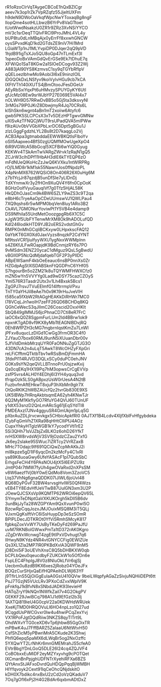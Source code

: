 rR1oRzoClrVqTAygeCBCoE1hQxBZlCgr
aeev7k3op1rZk7VpRZqfz55JjeItUXFm
h9deN9DWoOaVkqfWpcNwYToxaqBg8ngF
IIopQme4sotHLLbwzB6YrPv8VaGTtoet
tUotWwdNsakzU0ZR1r9ZRz3XvNSiYYCO
mV3c1srDeqTTQIvFRCl9ProJMhL4VL4y
bUP8tu0dLnMBqAjx0yErrFf8xxwhGNCW
oysSPvxdKqD1kd2GTdsZE9niV7Hi1Mrd
LGiaWTp1nJ1MLYvpiDP0DJqer2qQ9pVD
1hjdB91igTsXJo5QU8oGp47nTLmExf3I
1speoDoBxVAmGdQvErGSe9Ek7tDhuE7q
XFWiQo1SaT8KGw2a1SIOeDCogv93Z2Wj
A883jAI90YS8KzmvsC1sy9qTGYbRfIpV
qQELoezlbhwMo9Aobi3I6xE9ninzIOIL
iDGQOkDxLNSfyv9koiVylvHGu9cb7kCA
IXFtVTh140iXUTS4jBmOtooJFesDGeUr
AEyRbSxiYqxPt6uHMvzySPUYGyKY6UtI
gfJcMz08Ew9srWJbYP27E069E5VAl4x7
nOLWH9D57RRwDvBB5o5Gj5ta3dksvyNl
3rMGs79IP0JKrZ8DbwjmyR4Jq70CRs6L
kIShSkn6wgnt4aBn1mT2xoiiw6Atyfc6
gwb5PK5SLCPCsX3xTv5DEzHPTgwvGMNw
uXISvAzTFNQCjWUT9rsUPadQVA5mIPWw
f9izAUv0bVVGbXPbLxrDC6Dpt5gBGu1J
zIzLGggFgdzhLYL2Bs8t2D7kaqgLo2Vj
ACB3Apa3gtmabddaEEWWBKQtIsFlboYv
oSIl5Aapxeo4BfS0zgUQMfMOwUgeXpO4
6iR9VGWcA58bGcqI5XCFBi6wYiQ0Gyug
KEKWv4TSkAmTwVARgZWrvk1zRajN1gQ5
ZCJrW3clhDPf11HbAH3dIE6kTYEQP6zO
mFdNUeQIKoHcZzJwQ6KVXku1ntWlRPRg
rOj1LMD8r1kM1sk55NawnUos0fNpdzPL
X4pNnMX6762WQSiO8On406R26X0uHg6M
z7b1YcjJr87qzdjB5unDfSIe7yLIDnDj
TdXYnmwXr3y2fHOn9XuQV4Y6fn0CpOoK
8GHzOolfVyuGauqIVf7g0Tfz5HjAL58K
HkQDhOJasCm9k4BW6SZLY9wZS3c9T2qa
e8bH6cTryeAaOpCDeUUmswVJ1QWLPau4
7XQ9qshs6r5wMPM0bqVen8luy1ARo3B2
CkAVL7GMONurYoviwPt1Y5VB4e4damp9
DS9NfhiIa55UrdMetOoozgpgRb6X1C5C
xJgW3f5UbFYTenwMrXM8Ok9hADOLufQD
Kdl246lodikHTD9YJB2oERS2vdstGhGv
RMPK0nMhGCqliBCKxyw0LHpxkscFAQ12
0aYbKT6GX0Xd0JaxVyzs8nqzkP2CdYNT
M9tssVCR1jiuIfyyWXU1ygNxxWWMpInn
s4Z6KfJLFwROapjdK9BdCnmjzRY6s7PO
9vMSdm3ENZ20ycaC1dMguz9QsL5gBwdU
vBGlI0P5NcQdMjdafqebTGF2P3yPllDC
ABpEWSamF4kbOeEeauc6nsBP0nnXs0Zr
HZGdpAgStXlSDABSknFtQGDPnC6YHf05
S7hgourBn5o2ZM21k8uTQYWMFHWXCfz0
mZN5wYn5VVYYg0Lad9wDSY75cazCZOyS
YmI576R3Tasdr2Utx3v1Lh4Bxsk5Bcs1
ZgGPJ7rsvJTVuEElmfG14IftrrmpVPxu
TnTY0aYHJiI8eAe7h0x9K19rHuJveVIH
t585ca5fXbW2RtAGgHEAKkDiRHWr7MC0
l78VCqLJn1woIH7zeFF26QD6BCHDq8KQ
QGhCeWecS3qJIImC26Coscid2OxxHKIt
SbQ849glMMJS6jcPhnaCD7Cti8eR7FrC
iaOC6xQ0Z8SgpmFurLUm2ld4BBrw1ok9
npxnKTgAD8vf9KX8yMbTtEAGNlBDvjRQ
0Eh8WfPZH3cMG7mgbrnIqstKmZu7LnWI
jPFxv8uqucLzDIGd1CwGg3frmOR3C4f0
ZJYauO7box60RMJ9unN5iXUuanDbr00v
5JfVIdDmkbMrzqUYR0FaONNuZgGTJG3O
43DN7cA2n4uLqT5AwkT8WcOHZyFXpGri
reLFiCfftmQTktbTbv1wRSsBmDjFmmHA
3fdxPI114RJVD3DQLxSCy0duPC0ehJNV
G0Ks9sYN2qeQVLLBTnnoPrU0sjzwKxij
Qs0cqEKq1HX1l9Pq7hM3opwsCrCgEVVp
zsfP5vrs4ALH0Y4EDhj6I3YH4yquq3vd
tfrqpOzk5LS0gABpxzUsW0rUesA4N2tB
FuzbvfmAftEHkwT8xjuP3hXbMn9glr7X
OtQoRKlK2hWBZAUcfQz2tvrGb830E9XS
UK5IBWp7HRrqAkbtsqmEA62yh4KNwTJr
6Q2MyM1KkfIyGO7RfuYG4QVlJ60TUnUF
y1dtX53snzD2QnLmARcSg61jEqSYdTI8
PMDEAxzl7JNv4ggyuSR4GmUkjm1pLq5G
pXbrAuZDLjIrvcwvkgx5CHbicApkfRl0
0AJTXf1B4Lcdv4XIjfXblFvHfgybdeka
IZybFqGmVhZ1XRa98qHHtClliPfJ4AOz
CupxYhkyHTglzWGB1kY7ycodYVtl1rE2
5Si3QHh71sVJZbjZxBLKOz6ohD26YfkT
nrHSXW8rvdsWjV3SV9jOzdzCZau2YxfG
Jk6ey2sIake95SWuc7iZRTcy2VrRZaxB
MHc7TOdajc9If691QCiQwZcpMrAKkJ2i
ml8kpze5gD1lF6yqcDn2kzMcFy4C1xRl
ya89K8uoaGwy6UfeYASAcF1pI7QubSbC
ErhgsFeCH4Y6PAsNOU4jtX5I6EiPZU9z
JmtP04r7tMW7fyUh4gwOVaRxd2nXPsSM
v8W6aezf1Vj0bY0wEQdMo8Vom3ZzoVC5
Ltq37VhNg6gnaQDDK07IJIWL6joUvl48
8Q68DyPGvF32BW4srvsgHvlWS0Qf4Wzs
vEB4TY8EdvHfUeVTwB87UulGN3xm3U2P
JOewQJCSXsVp9KQMTP62WROi6epQV65L
SYmymTeDNptGaVXKUKOrgh5kDIl5B6dv
3unBkjJyTa28WZGPYAm9QxXvunP0wl5O
BzcwRpCqqJozxJMJOuixMSQ8M3iT5QLj
VJxmQgKsIftVrC6iSsHuypDp3eSzSOmR
BPIPLDecJDTKROt0YfVi5RmhSMcyK817
fgbkqZoxVxWY7UsByTKeDyFd269PaJfU
uvM7RKNBoIGWwxPmTa1tD372rAK0Kgro
JZgDrWxWcnwgT4zgE9tIPxVDvhugt7q6
IIHwyN9KYdz4NR4vtGNYCCFig0EWlZUe
Qs3XL1Zla2MP7lR0PKBdXvlA3QWF9nM5
jD8Dni5iF3oUEVhXnsC8Q5bDHBKXW0qb
bCPLbQeu0qeucdbyFZUKCkW1o5OfDn6e
FspLEC4FhplgJ8V0z8NIuOkLfVr6qjSj
Uecbm0u8zdB9KX6xes2jRobz04YOeJFx
BOQzCurSHjxQaEifHQPAeihDLWjl63YF
j9TflrLlnS5QjOiGgEuIaA0GsU410QVw
9beiLWqpfyAGaZzSivjuNQHiiDEPt6tt
PsJ7TGzjN5VUcLRv3PXoCdZvxlWpIV9K
pFnkfqJ1kBfvN8xSNbdJADK93IevieHf
HATqZryY9kNQn1NWfkZaiI7v4G2OkgPV
GEKKF29JwiBCq798A1J1d9EfGzl2b3Ij
1AXTQi819ieU4G0cpV22a0KDWHdWRUek
XxeKjTMD0HRQOVuLl6HO4npLzo1Q27ud
9CqgdUsPWCGvxr0lw4u4hwiPCqZexYvj
VX1RPoFJgtDQdRiiw3NKZS8qyTlTrt9L
OhdWXvYTG0ceXD6vTp6jhbwB5GgOixTR
mPBwK4uJ7FffBARZ5ZaIaaU6NtWtvH50
CsfShZicM5yPBwriMrA5CKude2K3Shwj
PhfIQ6epq5paMX6dLWqBr5og2NxOzffc
5YXQwYT2LrNhKr6mnGMEMrahJS5cfeA0
EVtrBbgYDnLGoQ5DLE26l24cq4ZQJVF4
CoBObxxEuMiDF2eyMZYxyvhg9cPOTQet
IXCmanBnPpjghUDFNTrXyehiRFXa6BZS
QYtAnxStJAFxoDvrdQuHDQpPqqBjWMBH
HIYfqvoyk2Cext91IqCeOhcQNjdskitO
kDH0X7bdikc4nxBxU2zCd2oVzQKaduV7
7Oq7gOfI6xPj2H4G2BdAr6qxbmADtDxZ
